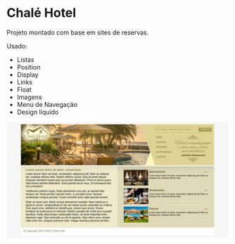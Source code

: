 # Chalé Hotel

Projeto montado com base em sites de reservas.

Usado:

* Listas
* Position
* Display
* Links
* Float
* Imagens
* Menu de Navegação
* Design líquido

<img src="../mockups/mockup-chale-hotel.png" alt="Index - Chalé Hotel">